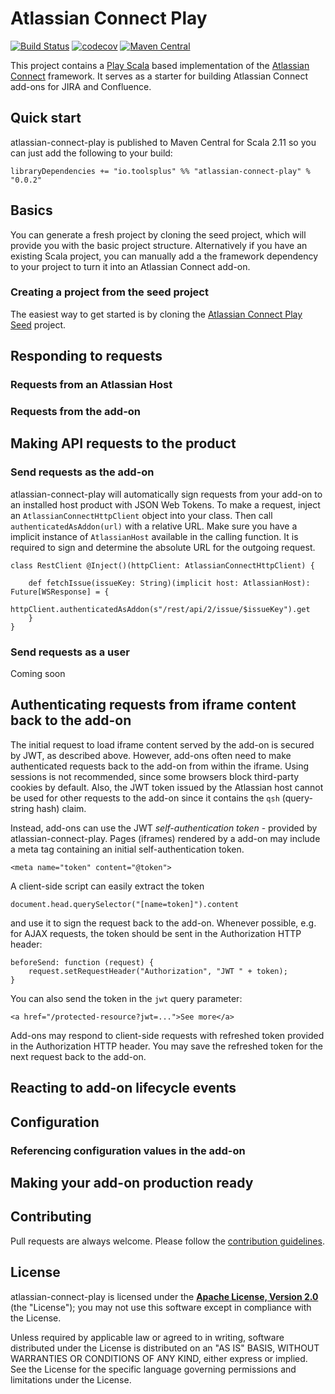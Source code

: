 Atlassian Connect Play
======================

[![Build Status](https://travis-ci.org/toolsplus/atlassian-connect-play.svg?branch=master)](https://travis-ci.org/toolsplus/atlassian-connect-play)
[![codecov](https://codecov.io/gh/toolsplus/atlassian-connect-play/branch/master/graph/badge.svg)](https://codecov.io/gh/toolsplus/atlassian-connect-play)
[![Maven Central](https://img.shields.io/maven-central/v/io.toolsplus/atlassian-connect-play-core_2.11.svg)](https://maven-badges.herokuapp.com/maven-central/io.toolsplus/atlassian-connect-play-core_2.11)


This project contains a [Play Scala](https://www.playframework.com/) based implementation 
of the [Atlassian Connect](https://connect.atlassian.com/) framework. It serves as a starter 
for building Atlassian Connect add-ons for JIRA and Confluence.

## Quick start

atlassian-connect-play is published to Maven Central for Scala 2.11 so you can just add the following to your build:

    libraryDependencies += "io.toolsplus" %% "atlassian-connect-play" % "0.0.2"

## Basics

You can generate a fresh project by cloning the seed project, which will provide 
you with the basic project structure. Alternatively if you have an existing Scala project, you can manually
add a the framework dependency to your project to turn it into an Atlassian Connect add-on.

### Creating a project from the seed project

The easiest way to get started is by cloning the [Atlassian Connect Play Seed](atlassian-connect-play-seed) 
project.

## Responding to requests
 
### Requests from an Atlassian Host

### Requests from the add-on


## Making API requests to the product

### Send requests as the add-on

atlassian-connect-play will automatically sign requests from your add-on to an installed host product with JSON Web Tokens. To make a request, inject an `AtlassianConnectHttpClient` object into your class.
Then call `authenticatedAsAddon(url)` with a relative URL. Make sure you have a implicit instance of `AtlassianHost` available in the calling function. It is required to sign and determine
the absolute URL for the outgoing request.

    class RestClient @Inject()(httpClient: AtlassianConnectHttpClient) {
   
        def fetchIssue(issueKey: String)(implicit host: AtlassianHost): Future[WSResponse] = {
            httpClient.authenticatedAsAddon(s"/rest/api/2/issue/$issueKey").get
        }
    }

### Send requests as a user

Coming soon

## Authenticating requests from iframe content back to the add-on

The initial request to load iframe content served by the add-on is secured by JWT, as described above. However, add-ons often need to make authenticated requests back to the add-on from within the iframe. Using sessions is not recommended, since some browsers block third-party cookies by default. Also, the JWT token issued by the Atlassian host cannot be used for other requests to the add-on since it contains the `qsh` (query-string hash) claim.

Instead, add-ons can use the JWT *self-authentication token* - provided by atlassian-connect-play. 
Pages (iframes) rendered by a add-on may include a meta tag containing an initial self-authentication token.

    <meta name="token" content="@token">
 
A client-side script can easily extract the token
 
    document.head.querySelector("[name=token]").content
 
and use it to sign the request back to the add-on. Whenever possible, e.g. for 
AJAX requests, the token should be sent in the Authorization HTTP header:

    beforeSend: function (request) {
        request.setRequestHeader("Authorization", "JWT " + token);
    }
You can also send the token in the `jwt` query parameter:

    <a href="/protected-resource?jwt=...">See more</a>
    
Add-ons may respond to client-side requests with refreshed token provided in the
Authorization HTTP header. You may save the refreshed token for the next request
back to the add-on.

## Reacting to add-on lifecycle events


## Configuration

### Referencing configuration values in the add-on


## Making your add-on production ready
  

## Contributing
 
Pull requests are always welcome. Please follow the [contribution guidelines](CONTRIBUTING.md).

## License

atlassian-connect-play is licensed under the **[Apache License, Version 2.0][apache]** (the
"License"); you may not use this software except in compliance with the License.

Unless required by applicable law or agreed to in writing, software
distributed under the License is distributed on an "AS IS" BASIS,
WITHOUT WARRANTIES OR CONDITIONS OF ANY KIND, either express or implied.
See the License for the specific language governing permissions and
limitations under the License.

[atlassian-connect-play-seed]: https://github.com/toolsplus/atlassian-connect-play-seed
[apache]: http://www.apache.org/licenses/LICENSE-2.0